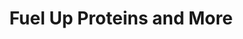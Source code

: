 ---
title: "Fuel Up Proteins and More"
url: /kompally/fuel-up-proteins-and-more/
shop: nutrition supplements
---